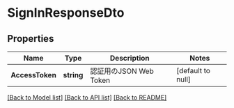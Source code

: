 # SignInResponseDto

## Properties
Name | Type | Description | Notes
------------ | ------------- | ------------- | -------------
**AccessToken** | **string** | 認証用のJSON Web Token | [default to null]

[[Back to Model list]](../README.md#documentation-for-models) [[Back to API list]](../README.md#documentation-for-api-endpoints) [[Back to README]](../README.md)


